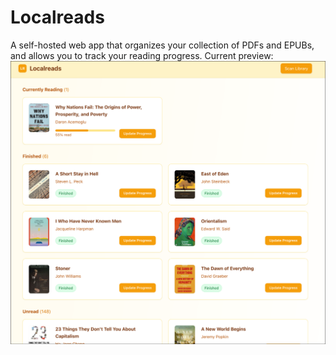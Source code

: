 # Localreads
A self-hosted web app that organizes your collection of PDFs and EPUBs, and allows you to track your reading progress.
Current preview:
![alt text](img/image.png)